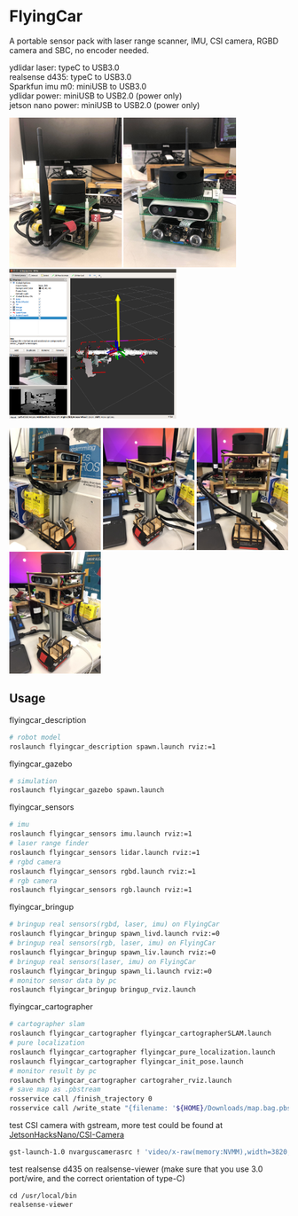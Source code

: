 # FlyingCar
A portable sensor pack with laser range scanner, IMU, CSI camera, RGBD camera and SBC, no encoder needed.  

ydlidar laser: typeC to USB3.0  
realsense d435: typeC to USB3.0  
Sparkfun imu m0: miniUSB to USB3.0  
ydlidar power: miniUSB to USB2.0 (power only)   
jetson nano power: miniUSB to USB2.0 (power only)   

<img src="https://github.com/shannon112/FlyingCar/blob/master/flyingcar_bringup/result/device_back.jpg" height=270/> <img src="https://github.com/shannon112/FlyingCar/blob/master/flyingcar_bringup/result/device_front.jpg" height=270/> <img src="https://github.com/shannon112/FlyingCar/blob/master/flyingcar_bringup/result/real_rviz.png" height=270/>

<img src="https://github.com/shannon112/FlyingCar/blob/master/flyingcar_bringup/result/IMG_0018.JPG" height=220/> <img src="https://github.com/shannon112/FlyingCar/blob/master/flyingcar_bringup/result/IMG_0827.JPG" height=220/> <img src="https://github.com/shannon112/FlyingCar/blob/master/flyingcar_bringup/result/IMG_3050.JPG" height=220/> <img src="https://github.com/shannon112/FlyingCar/blob/master/flyingcar_bringup/result/IMG_3808.JPG" height=220/> 

## Usage  
flyingcar_description
```bash
# robot model
roslaunch flyingcar_description spawn.launch rviz:=1
```
flyingcar_gazebo
```bash
# simulation
roslaunch flyingcar_gazebo spawn.launch
```
flyingcar_sensors
```bash
# imu 
roslaunch flyingcar_sensors imu.launch rviz:=1
# laser range finder
roslaunch flyingcar_sensors lidar.launch rviz:=1
# rgbd camera
roslaunch flyingcar_sensors rgbd.launch rviz:=1
# rgb camera
roslaunch flyingcar_sensors rgb.launch rviz:=1
```
flyingcar_bringup
```bash
# bringup real sensors(rgbd, laser, imu) on FlyingCar
roslaunch flyingcar_bringup spawn_livd.launch rviz:=0
# bringup real sensors(rgb, laser, imu) on FlyingCar
roslaunch flyingcar_bringup spawn_liv.launch rviz:=0
# bringup real sensors(laser, imu) on FlyingCar
roslaunch flyingcar_bringup spawn_li.launch rviz:=0
# monitor sensor data by pc
roslaunch flyingcar_bringup bringup_rviz.launch
```
flyingcar_cartographer
```bash
# cartographer slam
roslaunch flyingcar_cartographer flyingcar_cartographerSLAM.launch  
# pure localization
roslaunch flyingcar_cartographer flyingcar_pure_localization.launch
roslaunch flyingcar_cartographer flyingcar_init_pose.launch
# monitor result by pc
roslaunch flyingcar_cartographer cartograher_rviz.launch
# save map as .pbstream
rosservice call /finish_trajectory 0
rosservice call /write_state "{filename: '${HOME}/Downloads/map.bag.pbstream'}"
```
test CSI camera with gstream, more test could be found at [JetsonHacksNano/CSI-Camera](https://github.com/JetsonHacksNano/CSI-Camera)
```bash
gst-launch-1.0 nvarguscamerasrc ! 'video/x-raw(memory:NVMM),width=3820, height=2464, framerate=21/1, format=NV12' ! nvvidconv flip-method=2 ! 'video/x-raw,width=960, height=616' ! nvvidconv ! nvegltransform ! nveglglessink -e
```
test realsense d435 on realsense-viewer (make sure that you use 3.0 port/wire, and the correct orientation of type-C)
```
cd /usr/local/bin
realsense-viewer 
```
